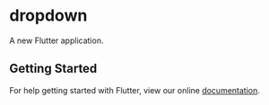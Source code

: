 # dropdown

A new Flutter application.

## Getting Started

For help getting started with Flutter, view our online
[documentation](https://flutter.io/).
